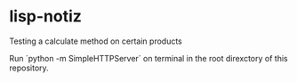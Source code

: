 # lisp-notiz
Testing a calculate method on certain products

Run ´python -m SimpleHTTPServer´ on terminal in the root direxctory of this repository.
